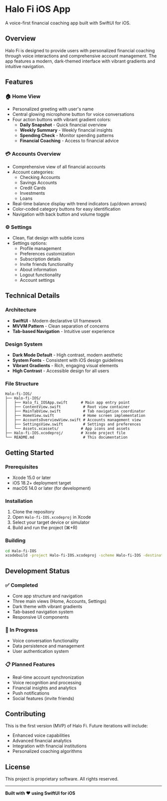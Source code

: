 # Halo Fi iOS App

A voice-first financial coaching app built with SwiftUI for iOS.

## Overview

Halo Fi is designed to provide users with personalized financial coaching through voice interactions and comprehensive account management. The app features a modern, dark-themed interface with vibrant gradients and intuitive navigation.

## Features

### 🏠 Home View
- Personalized greeting with user's name
- Central glowing microphone button for voice conversations
- Four action buttons with vibrant gradient colors:
  - **Daily Snapshot** - Quick financial overview
  - **Weekly Summary** - Weekly financial insights
  - **Spending Check** - Monitor spending patterns
  - **Financial Coaching** - Access to financial advice

### 💳 Accounts Overview
- Comprehensive view of all financial accounts
- Account categories:
  - Checking Accounts
  - Savings Accounts
  - Credit Cards
  - Investments
  - Loans
- Real-time balance display with trend indicators (up/down arrows)
- Color-coded category buttons for easy identification
- Navigation with back button and volume toggle

### ⚙️ Settings
- Clean, flat design with subtle icons
- Settings options:
  - Profile management
  - Preferences customization
  - Subscription details
  - Invite friends functionality
  - About information
  - Logout functionality
  - Account settings

## Technical Details

### Architecture
- **SwiftUI** - Modern declarative UI framework
- **MVVM Pattern** - Clean separation of concerns
- **Tab-based Navigation** - Intuitive user experience

### Design System
- **Dark Mode Default** - High contrast, modern aesthetic
- **System Fonts** - Consistent with iOS design guidelines
- **Vibrant Gradients** - Rich, engaging visual elements
- **High Contrast** - Accessible design for all users

### File Structure
```
Halo-fi-IOS/
├── Halo-fi-IOS/
│   ├── Halo_fi_IOSApp.swift      # Main app entry point
│   ├── ContentView.swift          # Root view container
│   ├── MainTabView.swift          # Tab navigation coordinator
│   ├── HomeView.swift             # Home screen implementation
│   ├── AccountsOverviewView.swift # Accounts management view
│   ├── SettingsView.swift         # Settings and preferences
│   └── Assets.xcassets/          # App icons and assets
├── Halo-fi-IOS.xcodeproj/        # Xcode project file
└── README.md                      # This documentation
```

## Getting Started

### Prerequisites
- Xcode 15.0 or later
- iOS 18.2+ deployment target
- macOS 14.0 or later (for development)

### Installation
1. Clone the repository
2. Open `Halo-fi-IOS.xcodeproj` in Xcode
3. Select your target device or simulator
4. Build and run the project (⌘+R)

### Building
```bash
cd Halo-fi-IOS
xcodebuild -project Halo-fi-IOS.xcodeproj -scheme Halo-fi-IOS -destination 'platform=iOS Simulator,name=iPhone 16' build
```

## Development Status

### ✅ Completed
- Core app structure and navigation
- Three main views (Home, Accounts, Settings)
- Dark theme with vibrant gradients
- Tab-based navigation system
- Responsive UI components

### 🚧 In Progress
- Voice conversation functionality
- Data persistence and management
- User authentication system

### 📋 Planned Features
- Real-time account synchronization
- Voice recognition and processing
- Financial insights and analytics
- Push notifications
- Social features (invite friends)

## Contributing

This is the first version (MVP) of Halo Fi. Future iterations will include:
- Enhanced voice capabilities
- Advanced financial analytics
- Integration with financial institutions
- Personalized coaching algorithms

## License

This project is proprietary software. All rights reserved.

---

**Built with ❤️ using SwiftUI for iOS** 